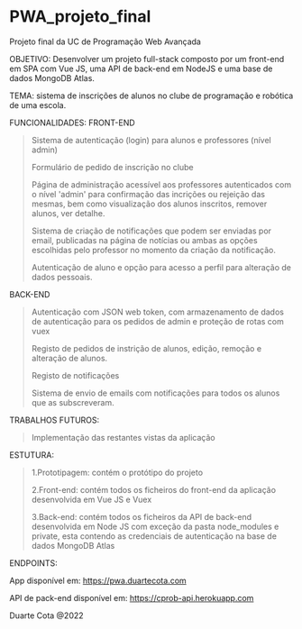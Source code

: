 # PWA_projeto_final

Projeto final da UC de Programação Web Avançada

OBJETIVO: Desenvolver um projeto full-stack composto por um front-end em SPA com Vue JS, uma API de back-end em NodeJS e uma base de dados MongoDB Atlas.

TEMA: sistema de inscrições de alunos no clube de programação e robótica de uma escola.

FUNCIONALIDADES: 
FRONT-END
> Sistema de autenticação (login) para alunos e professores (nível admin)
> 
> Formulário de pedido de inscrição no clube
> 
> Página de administração acessível aos professores autenticados com o nível 'admin' para confirmação das incrições ou rejeição das mesmas, bem como visualização dos alunos inscritos, remover alunos, ver detalhe.
> 
> Sistema de criação de notificações que podem ser enviadas por email, publicadas na página de notícias ou ambas as opções escolhidas pelo professor no momento da criação da notificação.
>
> Autenticação de aluno e opção para acesso a perfil para alteração de dados pessoais.

BACK-END
> Autenticação com JSON web token, com armazenamento de dados de autenticação para os pedidos de admin e proteção de rotas com vuex
> 
> Registo de pedidos de instrição de alunos, edição, remoção e alteração de alunos.
> 
> Registo de notificações
> 
> Sistema de envio de emails com notificações para todos os alunos que as subscreveram.

TRABALHOS FUTUROS:
> Implementação das restantes vistas da aplicação

ESTUTURA:
> 1.Prototipagem: contém o protótipo do projeto
> 
> 2.Front-end: contém todos os ficheiros do front-end da aplicação desenvolvida em Vue JS e Vuex
> 
> 3.Back-end: contém todos os ficheiros da API de back-end desenvolvida em Node JS com exceção da pasta node_modules e private, esta contendo as credenciais de autenticação na base de dados MongoDB Atlas

ENDPOINTS:

App disponível em: https://pwa.duartecota.com

API de pack-end disponível em: https://cprob-api.herokuapp.com



Duarte Cota @2022
